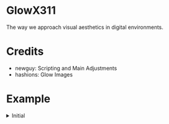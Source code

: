 # GlowX311
The way we approach visual aesthetics in digital environments.

# Credits
* newguy: Scripting and Main Adjustments
* hashions: Glow Images

# Example
<details> <summary>Initial</summary> <pre><code lang="lua">
  local GlowX311 = loadstring(game:HttpGet("https://github.com/Storm99999/GlowX311/blob/main/src/GlowX311.lua?raw=true"))()
  for i, player_instance in next, game.Players:GetPlayers() do
    GlowX311:CreatePointer(player_instance, {
      ['Highlight'] = true,
      ['HighlightColor'] = Color3.fromRGB(168, 106, 255),
      ['Gradient_Instance'] = nil,
      ['Glow_Color'] = Color3.fromRGB(168, 106, 255)
    })
  end
</code></pre> </details>
